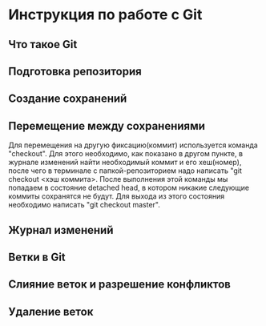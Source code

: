 # Инструкция по работе с Git

## Что такое Git

## Подготовка репозитория

## Создание сохранений

## Перемещение между сохранениями
Для перемещения на другую фиксацию(коммит) используется команда "checkout". Для этого необходимо, как показано в другом пункте, в журнале изменений найти необходимый коммит и его хеш(номер), после чего в терминале с папкой-репозиторием надо написать "git checkout <хэш коммита>. После выполнения этой команды мы попадаем в состояние detached head, в котором никакие следующие коммиты сохранятся не будут. Для выхода из этого состояния необходимо написать "git checkout master".
## Журнал изменений

## Ветки в Git

## Слияние веток и разрешение конфликтов

## Удаление веток